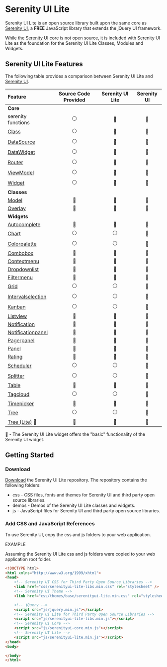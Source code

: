 # Serenity UI Lite
Serenity UI Lite is an open source library built upon the same core as [Serenity UI](http://serenityui.com), a **FREE** JavaScript library that extends the jQuery UI framework.

While the [Serenity UI](http://serenityui.com) core is not open source, it is included with Serenity UI Lite as the foundation for the Serenity UI Lite Classes, Modules and Widgets.

## Serenity UI Lite Features
The following table provides a comparison between Serenity UI Lite and [Serenity UI](http://serenityui.com).

| Feature | Source Code Provided | Serenity UI Lite | Serenity UI |
| :-------- | :-----------: | :----------------: | :-----------: |
| **Core** |
| serenity functions | :white_circle: | :large_blue_circle: | :large_blue_circle: |
| [Class](http://serenityui.com/Widgets/Documentation/Class) | :white_circle: | :large_blue_circle: | :large_blue_circle: |
| [DataSource](http://serenityui.com/Widgets/Demos/datasource/basic) | :white_circle: | :large_blue_circle: | :large_blue_circle: |
| [DataWidget](http://serenityui.com/Widgets/Documentation/datawidget) | :white_circle: | :large_blue_circle: | :large_blue_circle: |
| [Router](http://serenityui.com/Widgets/Demos/router/basic) | :white_circle: | :large_blue_circle: | :large_blue_circle: |
| [ViewModel](http://serenityui.com/Widgets/Documentation/viewmodel) | :white_circle: | :large_blue_circle: | :large_blue_circle: |
| [Widget](http://serenityui.com/Widgets/Documentation/widget) | :white_circle: | :large_blue_circle: | :large_blue_circle: |
| **Classes** |
| [Model](http://serenityui.com/Widgets/Demos/model/basic) | :large_blue_circle: | :large_blue_circle: | :large_blue_circle: |
| [Overlay](http://serenityui.com/Widgets/Demos/overlay/basic) | :large_blue_circle: | :large_blue_circle: | :large_blue_circle: |
| **Widgets** |
| [Autocomplete](http://serenityui.com/Widgets/Demos/autocomplete/basic) | :large_blue_circle: | :large_blue_circle: | :large_blue_circle: |
| [Chart](http://serenityui.com/Widgets/Demos/chart/barbasic) | :white_circle: | :white_circle: | :large_blue_circle: |
| [Colorpalette](http://serenityui.com/Widgets/Demos/colorpalette/basic) | :white_circle: | :white_circle: | :large_blue_circle: |
| [Combobox](http://serenityui.com/Widgets/Demos/combobox/basic) | :large_blue_circle: | :large_blue_circle: | :large_blue_circle: |
| [Contextmenu](http://serenityui.com/Widgets/Demos/contextmenu/basic) | :large_blue_circle: | :large_blue_circle: | :large_blue_circle: |
| [Dropdownlist](http://serenityui.com/Widgets/Demos/dropdownlist/basic) | :large_blue_circle: | :large_blue_circle: | :large_blue_circle: |
| [Filtermenu](http://serenityui.com/Widgets/Demos/table/filter) | :large_blue_circle: | :large_blue_circle: | :large_blue_circle: |
| [Grid](http://serenityui.com/Widgets/Demos/grid/basic) | :white_circle: | :white_circle: | :large_blue_circle: |
| [Intervalselection](http://serenityui.com/Widgets/Demos/intervalselection/basic) | :white_circle: | :white_circle: | :large_blue_circle: |
| [Kanban](http://serenityui.com/Widgets/Demos/kanban/basic) | :white_circle: | :white_circle: | :large_blue_circle: |
| [Listview](http://serenityui.com/Widgets/Demos/listview/basic) | :large_blue_circle: | :large_blue_circle: | :large_blue_circle: |
| [Notification](http://serenityui.com/Widgets/Demos/notification/basic) | :large_blue_circle: | :large_blue_circle: | :large_blue_circle: |
| [Notificationpanel](http://serenityui.com/Widgets/Demos/notification/basic) | :large_blue_circle: | :large_blue_circle: | :large_blue_circle: |
| [Pagerpanel](http://serenityui.com/Widgets/Demos/table/page) | :large_blue_circle: | :large_blue_circle: | :large_blue_circle: |
| [Panel](http://serenityui.com/Widgets/Demos/panel/basic) | :large_blue_circle: | :large_blue_circle: | :large_blue_circle: |
| [Rating](http://serenityui.com/Widgets/Demos/rating/basic) | :large_blue_circle: | :large_blue_circle: | :large_blue_circle: |
| [Scheduler](http://serenityui.com/Widgets/Demos/scheduler/basic) | :white_circle: | :white_circle: | :large_blue_circle: |
| [Splitter](http://serenityui.com/Widgets/Demos/splitter/basic) | :white_circle: | :white_circle: | :large_blue_circle: |
| [Table](http://serenityui.com/Widgets/Demos/table/basic) | :large_blue_circle: | :large_blue_circle: | :large_blue_circle: |
| [Tagcloud](http://serenityui.com/Widgets/Demos/tagcloud/basic) | :white_circle: | :white_circle: | :large_blue_circle: |
| [Timepicker](http://serenityui.com/Widgets/Demos/timepicker/basic) | :large_blue_circle: | :large_blue_circle: | :large_blue_circle: |
| [Tree](http://serenityui.com/Widgets/Demos/tree/basic) | :white_circle: | :white_circle: | :large_blue_circle: |
| [Tree (Lite)](http://serenityui.com/Widgets/Demos/tree/basic) :small_red_triangle: | :large_blue_circle: | :large_blue_circle: | :large_blue_circle: |

:small_red_triangle: - The Serenity UI Lite widget offers the "basic" functionality of the Serenity UI widget.

## Getting Started
### Download
[Download](https://github.com/serenityui/serenityui-lite/archive/master.zip) the Serenity UI Lite repository. The repository contains the following folders:
- css - CSS files, fonts and themes for Serenity UI and third party open source libraries.
- demos - Demos of the Serenity UI Lite classes and widgets.
- js - JavaScript files for Serenity UI and third party open source libraries.

### Add CSS and JavaScript References
To use Serenity UI, copy the css and js folders to your web application.

EXAMPLE

Assuming the Serenity UI Lite css and js folders were copied to your web application root folder.

```html
<!DOCTYPE html>
<html xmlns="http://www.w3.org/1999/xhtml">
<head>
    <!-- Serenity UI CSS for Third Party Open Source Libraries -->
    <link href="css/serenityui-lite-libs.min.css" rel="stylesheet" />
    <!-- Serenity UI Theme -->
    <link href="css/themes/base/serenityui-lite.min.css" rel="stylesheet" />

    <!-- jQuery -->
    <script src="js/jquery.min.js"></script>
    <!-- Serenity UI Lite for Third Party Open Source Libraries -->
    <script src="js/serenityui-lite-libs.min.js"></script>
    <!-- Serenity UI Core -->
    <script src="js/serenityui-core.min.js"></script>
    <!-- Serenity UI Lite -->
    <script src="js/serenityui-lite.min.js"></script>
</head>
<body>

</body>
</html>
```


[//]: https://www.webpagefx.com/tools/emoji-cheat-sheet/
[//]: https://help.github.com/categories/writing-on-github/
[//]: https://github.com/adam-p/markdown-here/wiki/Markdown-Cheatsheet
